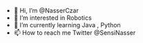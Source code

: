 - 👋 Hi, I’m @NasserCzar
- 👀 I’m interested in Robotics
- 🌱 I’m currently learning Java , Python
- 📫 How to reach me Twitter @SensiNasser

<!---
NasserCzar/NasserCzar is a ✨ special ✨ repository because its `README.md` (this file) appears on your GitHub profile.
You can click the Preview link to take a look at your changes.
--->
